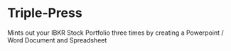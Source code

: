 # Triple-Press

Mints out your IBKR Stock Portfolio three times by creating a Powerpoint / Word Document and Spreadsheet
